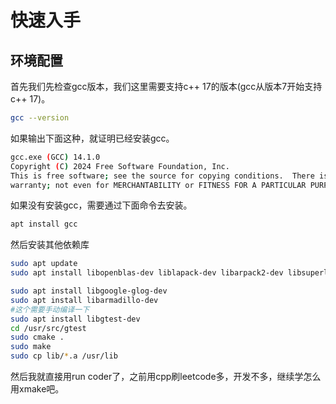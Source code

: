 # 快速入手

## 环境配置

首先我们先检查gcc版本，我们这里需要支持c++ 17的版本(gcc从版本7开始支持c++ 17)。

```bash
gcc --version
```

如果输出下面这种，就证明已经安装gcc。

```bash
gcc.exe (GCC) 14.1.0
Copyright (C) 2024 Free Software Foundation, Inc.
This is free software; see the source for copying conditions.  There is NO
warranty; not even for MERCHANTABILITY or FITNESS FOR A PARTICULAR PURPOSE.
```

如果没有安装gcc，需要通过下面命令去安装。

```bash
apt install gcc
```

然后安装其他依赖库

```bash
sudo apt update
sudo apt install libopenblas-dev liblapack-dev libarpack2-dev libsuperlu-dev

sudo apt install libgoogle-glog-dev
sudo apt install libarmadillo-dev
#这个需要手动编译一下
sudo apt install libgtest-dev
cd /usr/src/gtest
sudo cmake .
sudo make
sudo cp lib/*.a /usr/lib
```
然后我就直接用run coder了，之前用cpp刷leetcode多，开发不多，继续学怎么用xmake吧。


